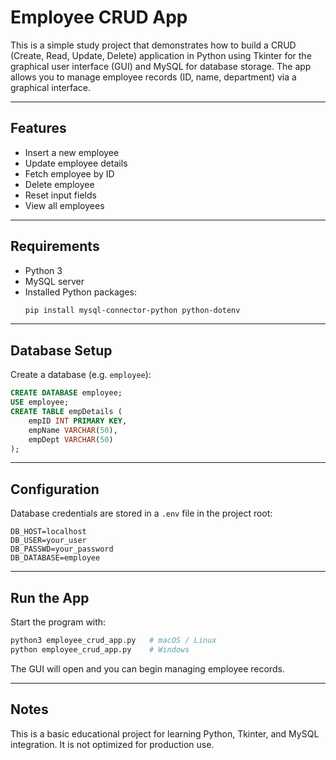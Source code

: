 # Employee CRUD App

This is a simple study project that demonstrates how to build a CRUD (Create, Read, Update, Delete) application in Python using Tkinter for the graphical user interface (GUI) and MySQL for database storage. The app allows you to manage employee records (ID, name, department) via a graphical interface.

---

## Features
- Insert a new employee  
- Update employee details  
- Fetch employee by ID 
- Delete employee  
- Reset input fields 
- View all employees  

---

## Requirements
- Python 3
- MySQL server  
- Installed Python packages:  
  ```bash
  pip install mysql-connector-python python-dotenv
  ```

---

## Database Setup
Create a database (e.g. `employee`):  
   ```sql
   CREATE DATABASE employee;
   USE employee;
   CREATE TABLE empDetails (
       empID INT PRIMARY KEY,
       empName VARCHAR(50),
       empDept VARCHAR(50)
   );
   ```

---

## Configuration
Database credentials are stored in a `.env` file in the project root:

```
DB_HOST=localhost
DB_USER=your_user
DB_PASSWD=your_password
DB_DATABASE=employee
```

---

## Run the App
Start the program with:

```bash
python3 employee_crud_app.py   # macOS / Linux
python employee_crud_app.py    # Windows
```

The GUI will open and you can begin managing employee records.

---

## Notes
This is a basic educational project for learning Python, Tkinter, and MySQL integration. It is not optimized for production use.  
